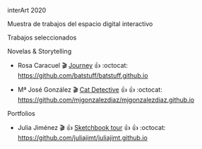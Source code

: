 
interArt 2020

Muestra de trabajos del espacio digital interactivo

Trabajos seleccionados





Novelas & Storytelling

*  Rosa Caracuel :clapper:  [Journey](https://batstuff.github.io)  :+1: :octocat: https://github.com/batstuff/batstuff.github.io  

* Mª José González :clapper: [Cat Detective](https://mjgonzalezdiaz.github.io/CATDetective.html)  :+1: :+1: :octocat: 	
https://github.com/mjgonzalezdiaz/mjgonzalezdiaz.github.io  




Portfolios

* Julia Jiménez :clapper: :+1: [Sketchbook tour](https://juliajimt.github.io) :+1: :+1: :octocat: 	
https://github.com/juliajimt/juliajimt.github.io



